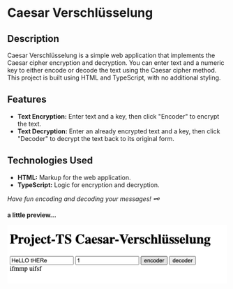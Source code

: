 # Caesar Verschlüsselung

## Description

Caesar Verschlüsselung is a simple web application that implements the Caesar cipher encryption and decryption. You can enter text and a numeric key to either encode or decode the text using the Caesar cipher method. This project is built using HTML and TypeScript, with no additional styling.

## Features

- **Text Encryption:** Enter text and a key, then click "Encoder" to encrypt the text.
- **Text Decryption:** Enter an already encrypted text and a key, then click "Decoder" to decrypt the text back to its original form.

## Technologies Used

- **HTML:** Markup for the web application.
- **TypeScript:** Logic for encryption and decryption.

_Have fun encoding and decoding your messages! 🗝️_

**a little preview...**

![screenshot](./src/Project-TS%20Caesar-Verschlüsselung/caesarpreview.png)
